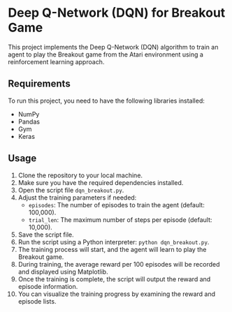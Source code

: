 # Deep Q-Network (DQN) for Breakout Game

This project implements the Deep Q-Network (DQN) algorithm to train an agent to play the Breakout game from the Atari environment using a reinforcement learning approach.

## Requirements

To run this project, you need to have the following libraries installed:

- NumPy
- Pandas
- Gym
- Keras

## Usage

1. Clone the repository to your local machine.
2. Make sure you have the required dependencies installed.
3. Open the script file `dqn_breakout.py`.
4. Adjust the training parameters if needed:
   - `episodes`: The number of episodes to train the agent (default: 100,000).
   - `trial_len`: The maximum number of steps per episode (default: 10,000).
5. Save the script file.
6. Run the script using a Python interpreter: `python dqn_breakout.py`.
7. The training process will start, and the agent will learn to play the Breakout game.
8. During training, the average reward per 100 episodes will be recorded and displayed using Matplotlib.
9. Once the training is complete, the script will output the reward and episode information.
10. You can visualize the training progress by examining the reward and episode lists.
